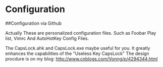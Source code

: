 # Configuration
##Configuration via Github

Actually These are personalized configuration files.
Such as Foobar Play list, Vimrc
And AutoHotKey Config Files.

The CapsLock.ahk and CapsLock.exe maybe useful for you.
It greatly enhances the capabilities of the "Useless Key CapsLock"
The design procdure is on my blog: http://www.cnblogs.com/Vonng/p/4294344.html

